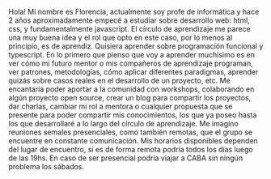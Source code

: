 Hola! Mi nombre es Florencia, actualmente soy profe de informática y hace 2 años aproximadamente empecé a estudiar sobre desarrollo web: html, css, y fundamentalmente javascript.
El círculo de aprendizaje me parece una muy buena idea y el rol que opto en este caso, por lo menos al principio, es de aprendiz. 
Quisiera aprender sobre programación funcional y typescript. 
En lo primero que pienso que voy a aprender muchísimo es en ver cómo mi futuro mentor o mis compañeros de aprendizaje programan, ver patrones, metodologías, cómo aplicar diferentes paradigmas, aprender quizás sobre casos reales en el desarrollo de un proyecto, etc.
Me encantaría poder aportar a la comunidad con workshops, colaborando en algún proyecto open source, crear un blog para compartir los proyectos, dar charlas, cambiar mi rol a mentora o cualquier propuesta que se presente para poder compartir mis conocimientos, los que ya poseo hasta los que desarrollaré a lo largo del círculo de aprendizaje. 
Me imagino reuniones semales presenciales, como también remotas, que el grupo se encuentre en constante comunicación.
Mis horarios disponibles dependen del lugar de encuentro, si es de forma remota podría todos los días luego de las 19hs. En caso de ser presencial podría viajar a CABA sin ningún problema los sábados.
